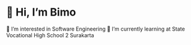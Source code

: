 # 👋 Hi, I’m Bimo
👀 I’m interested in Software Engineering
🌱 I’m currently learning at State Vocational High School 2 Surakarta

<!---
voidisnotexist/voidisnotexist is a ✨ special ✨ repository because its `README.md` (this file) appears on your GitHub profile.
You can click the Preview link to take a look at your changes.
--->
